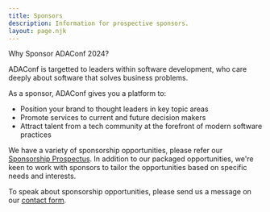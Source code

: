 ```yaml
---
title: Sponsors
description: Information for prospective sponsors.
layout: page.njk
---
```


Why Sponsor ADAConf 2024?

ADAConf is targetted to leaders within software development, who care deeply about software that solves business problems. 

As a sponsor, ADAConf gives you a platform to:
* Position your brand to thought leaders in key topic areas
* Promote services to current and future decision makers
* Attract talent from a tech community at the forefront of modern software practices

We have a variety of sponsorship opportunities, please refer our [Sponsorship Prospectus](docs/ADAConf-2024-Sponsorship-Prospectus.pdf). In addition to our packaged opportunities, we're keen to work with sponsors to tailor the opportunities based on specific needs and interests. 

To speak about sponsorship opportunities, please send us a message on our [contact form](/contact/).

